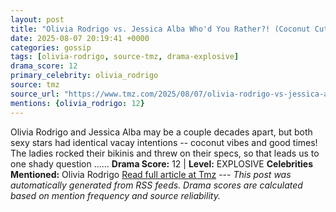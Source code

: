 ```yaml
---
layout: post
title: "Olivia Rodrigo vs. Jessica Alba Who'd You Rather?! (Coconut Cuties Edition)"
date: 2025-08-07 20:19:41 +0000
categories: gossip
tags: [olivia-rodrigo, source-tmz, drama-explosive]
drama_score: 12
primary_celebrity: olivia_rodrigo
source: tmz
source_url: "https://www.tmz.com/2025/08/07/olivia-rodrigo-vs-jessica-alba-whod-you-rather-coconut-cuties-edition/"
mentions: {olivia_rodrigo: 12}
---
```


Olivia Rodrigo and Jessica Alba may be a couple decades apart, but both sexy stars had identical vacay intentions -- coconut vibes and good times! The ladies rocked their bikinis and threw on their specs, so that leads us to one shady question ...… **Drama Score:** 12 | **Level:** EXPLOSIVE **Celebrities Mentioned:** Olivia Rodrigo [Read full article at Tmz](https://www.tmz.com/2025/08/07/olivia-rodrigo-vs-jessica-alba-whod-you-rather-coconut-cuties-edition/) --- *This post was automatically generated from RSS feeds. Drama scores are calculated based on mention frequency and source reliability.*